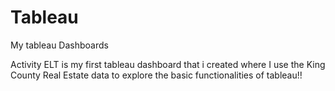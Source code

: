 # Tableau
My tableau Dashboards

Activity ELT is my first tableau dashboard that i created where I use the King County Real Estate data to explore the basic functionalities of tableau!!
